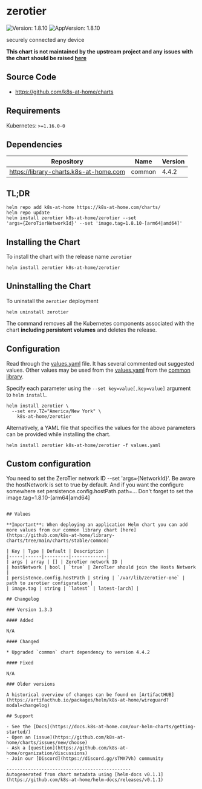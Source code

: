 # zerotier

![Version: 1.8.10](https://img.shields.io/badge/Version-1.8.10-informational?style=flat-square) ![AppVersion: 1.8.10](https://img.shields.io/badge/AppVersion-1.8.10-informational?style=flat-square)

securely connected any device

**This chart is not maintained by the upstream project and any issues with the chart should be raised [here](https://github.com/k8s-at-home/charts/issues/new/choose)**

## Source Code

* <https://github.com/k8s-at-home/charts>

## Requirements

Kubernetes: `>=1.16.0-0`

## Dependencies

| Repository | Name | Version |
|------------|------|---------|
| https://library-charts.k8s-at-home.com | common | 4.4.2 |

## TL;DR

```console
helm repo add k8s-at-home https://k8s-at-home.com/charts/
helm repo update
helm install zerotier k8s-at-home/zerotier --set
'args={ZeroTierNetworkId}' --set 'image.tag=1.8.10-[arm64|amd64]'
```

## Installing the Chart

To install the chart with the release name `zerotier`

```console
helm install zerotier k8s-at-home/zerotier
```

## Uninstalling the Chart

To uninstall the `zerotier` deployment

```console
helm uninstall zerotier
```

The command removes all the Kubernetes components associated with the chart **including persistent volumes** and deletes the release.

## Configuration

Read through the [values.yaml](./values.yaml) file. It has several commented out suggested values.
Other values may be used from the [values.yaml](https://github.com/k8s-at-home/library-charts/tree/main/charts/stable/common/values.yaml) from the [common library](https://github.com/k8s-at-home/library-charts/tree/main/charts/stable/common).

Specify each parameter using the `--set key=value[,key=value]` argument to `helm install`.

```console
helm install zerotier \
  --set env.TZ="America/New York" \
    k8s-at-home/zerotier
```

Alternatively, a YAML file that specifies the values for the above parameters can be provided while installing the chart.

```console
helm install zerotier k8s-at-home/zerotier -f values.yaml
```

## Custom configuration

You need to set the ZeroTier network ID --set 'args={NetworkId}'.
Be aware the hostNetwork is set to true by default.
And if you want the configure somewhere set persistence.config.hostPath.path=...
Don't forget to set the image.tag=1.8.10-[arm64|amd64]


```console

## Values

**Important**: When deploying an application Helm chart you can add more values from our common library chart [here](https://github.com/k8s-at-home/library-charts/tree/main/charts/stable/common)

| Key | Type | Default | Description |
|-----|------|---------|-------------|
| args | array | [] | ZeroTier network ID |
| hostNetwork | bool | `true` | ZeroTier should join the Hosts Network |
| persistence.config.hostPath | string | `/var/lib/zerotier-one` | path to zerotier configuration |
| image.tag | string | `latest` | latest-[arch] |

## Changelog

### Version 1.3.3

#### Added

N/A

#### Changed

* Upgraded `common` chart dependency to version 4.4.2

#### Fixed

N/A

### Older versions

A historical overview of changes can be found on [ArtifactHUB](https://artifacthub.io/packages/helm/k8s-at-home/wireguard?modal=changelog)

## Support

- See the [Docs](https://docs.k8s-at-home.com/our-helm-charts/getting-started/)
- Open an [issue](https://github.com/k8s-at-home/charts/issues/new/choose)
- Ask a [question](https://github.com/k8s-at-home/organization/discussions)
- Join our [Discord](https://discord.gg/sTMX7Vh) community

----------------------------------------------
Autogenerated from chart metadata using [helm-docs v0.1.1](https://github.com/k8s-at-home/helm-docs/releases/v0.1.1)

